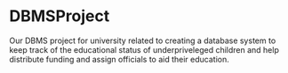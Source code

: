 # DBMSProject

Our DBMS project for university related to creating a database system to keep track of the educational status of underpriveleged children and help distribute funding and assign officials to aid their education.
